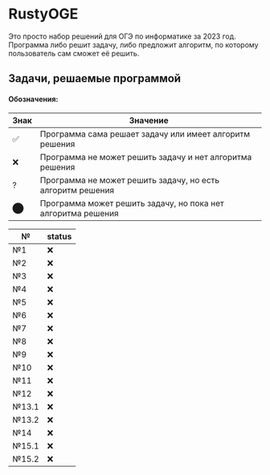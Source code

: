 # RustyOGE
Это просто набор решений для ОГЭ по информатике за 2023 год. 
Программа либо решит задачу, либо предложит алгоритм, по которому пользователь сам сможет её решить.

## Задачи, решаемые программой
#### Обозначения:
|Знак|Значение                                                     |
|----|-------------------------------------------------------------|
|✅  |Программа сама решает задачу или имеет алгоритм решения      |
|❌  |Программа не может решить задачу и нет алгоритма решения     |
|?   |Программа не может решить задачу, но есть алгоритм решения   |
|⬤   |Программа может решить задачу, но пока нет алгоритма решения |


|№    |status|
|-----|------|
|№1   |  ❌  |
|№2   |  ❌  |
|№3   |  ❌  |
|№4   |  ❌  |
|№5   |  ❌  |
|№6   |  ❌  |
|№7   |  ❌  |
|№8   |  ❌  |
|№9   |  ❌  |
|№10  |  ❌  |
|№11  |  ❌  |
|№12  |  ❌  |
|№13.1|  ❌  |
|№13.2|  ❌  |
|№14  |  ❌  |
|№15.1|  ❌  |
|№15.2|  ❌  |


